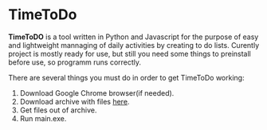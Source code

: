 # TimeToDo
**TimeToDO** is a tool written in Python and Javascript for the purpose of easy and lightweight mannaging of daily activities by creating to do lists. Curently project is mostly ready for use, but still you need some things to preinstall before use, so programm runs correctly.

There are several things you must do in order to get TimeToDo working:

1. Download Google Chrome browser(if needed).
2. Download archive with files [here](https://github.com/emilslezis/TimeToDo/releases).
3. Get files out of archive.
4. Run main.exe.
